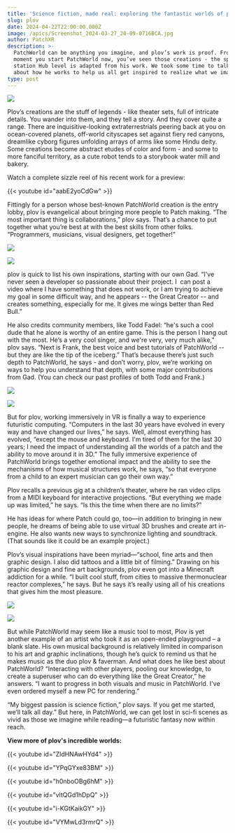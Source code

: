 ```yaml
---
title: 'Science fiction, made real: exploring the fantastic worlds of plov'
slug: plov
date: 2024-04-22T22:00:00.000Z
image: /apics/Screenshot_2024-03-27_20-09-0716BCA.jpg
author: PatchXR
description: >-
  PatchWorld can be anything you imagine, and plov’s work is proof. From the
  moment you start PatchWorld now, you’ve seen those creations - the space
  station Hub level is adapted from his work. We took some time to talk to plov
  about how he works to help us all get inspired to realize what we imagine.
type: post
---
```


![](/apics/Screenshot_2024-03-27_20-09-0716BCA.jpg)

Plov’s creations are the stuff of legends - like theater sets, full of intricate details. You wander into them, and they tell a story. And they cover quite a range. There are inquisitive-looking extraterrestrials peering back at you on ocean-covered planets, off-world cityscapes set against fiery red canyons, dreamlike cyborg figures unfolding arrays of arms like some Hindu deity. Some creations become abstract etudes of color and form - and some to more fanciful territory, as a cute robot tends to a storybook water mill and bakery.

Watch a complete sizzle reel of his recent work for a preview:

{{< youtube id="aabE2yoCdGw" >}}

Fittingly for a person whose best-known PatchWorld creation is the entry lobby, plov is evangelical about bringing more people to Patch making. “The most important thing is collaborations,” plov says. That’s a chance to put together what you’re best at with the best skills from other folks. “Programmers, musicians, visual designers, get together!”

![](/apics/Screenshot_2024-03-27_20-12-50D2FE.jpg)

![](/Screenshot_2024-03-27_20-13-5511A88.jpg)

plov is quick to list his own inspirations, starting with our own Gad. “I've never seen a developer so passionate about their project. I  can post a video where I have something that does not work, or I am trying to achieve my goal in some difficult way, and he appears -- the Great Creator -- and creates something, especially for me. It gives me wings better than Red Bull.” 

He also credits community members, like Todd Fadel: “he's such a cool dude that he alone is worthy of an entire game. This is the person I hang out with the most. He’s a very cool singer, and we're very, very much alike,” plov says. “Next is Frank, the best voice and best tutorials of PatchWorld -- but they are like the tip of the iceberg.” That’s because there’s just such depth to PatchWorld, he says - and don’t worry, plov, we’re working on ways to help you understand that depth, with some major contributions from Gad. (You can check our past profiles of both Todd and Frank.) 

![](/apics/Screenshot_2024-03-27_20-05-203156.jpg)

![](/apics/Screenshot_2024-03-27_20-14-46B409.jpeg)

But for plov, working immersively in VR is finally a way to experience futuristic computing. “Computers in the last 30 years have evolved in every way and have changed our lives,” he says. Well, almost everything has evolved, “except the mouse and keyboard. I'm tired of them for the last 30 years; I need the impact of understanding all the worlds of a patch and the ability to move around it in 3D.” The fully immersive experience of PatchWorld brings together emotional impact and the ability to see the mechanisms of how musical structures work, he says, “so that everyone from a child to an expert musician can go their own way.”

Plov recalls a previous gig at a children’s theater, where he ran video clips from a MIDI keyboard for interactive projections. “But everything we made up was limited,” he says. “Is this the time when there are no limits?”

He has ideas for where Patch could go, too—in addition to bringing in new people, he dreams of being able to use virtual 3D brushes and create art in-engine. He also wants new ways to synchronize lighting and soundtrack. (That sounds like it could be an example project.)

Plov’s visual inspirations have been myriad—“school, fine arts and then graphic design. I also did tattoos and  a little bit of filming.” Drawing on his graphic design and fine art backgrounds, plov even got into a Minecraft addiction for a while. “I built cool stuff, from cities to massive thermonuclear reactor complexes,” he says. But he says it’s really using all of his creations that gives him the most pleasure. 

![](/apics/Screenshot_2024-03-27_20-08-27B7A7.jpg)

![](/apics/Screenshot_2024-03-27_20-07-0915E71.jpeg)

But while PatchWorld may seem like a music tool to most, Plov is yet another example of an artist who took it as an open-ended playground – a blank slate. His own musical background is relatively limited in comparison to his art and graphic inclinations, though he’s quick to remind us that he makes music as the duo plov & faverman. And what does he like best about PatchWorld? “Interacting with other players, pooling our knowledge, to create a superuser who can do everything like the Great Creator,” he answers. “I want to progress in both visuals and music in PatchWorld. I've even ordered myself a new PC for rendering.”

“My biggest passion is science fiction,” plov says. If you get me started, we’ll talk all day.” But here, in PatchWorld, we can get lost in sci-fi scenes as vivid as those we imagine while reading—a futuristic fantasy now within reach.

**View more of plov's incredible worlds:**

{{< youtube id="ZldHNAwHYd4" >}}

{{< youtube id="YPqGYxe83BM" >}}

{{< youtube id="h0nboOBg6hM" >}}

{{< youtube id="vltQGd1hDpQ" >}}

{{< youtube id="i-KGtKaikGY" >}}

{{< youtube id="VYMwLd3rmrQ" >}}
